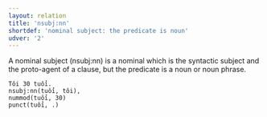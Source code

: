 ```yaml
---
layout: relation
title: 'nsubj:nn'
shortdef: 'nominal subject: the predicate is noun'
udver: '2'
---
```


A nominal subject (nsubj:nn) is a nominal which is the syntactic subject and the proto-agent of a clause, but the predicate is a noun or noun phrase. 

~~~ sdparse
Tôi 30 tuổi. 
nsubj:nn(tuổi, tôi), 
nummod(tuổi, 30)
punct(tuổi, .)
~~~

<!-- Interlanguage links updated Ne 5. května 2024, 18:21:28 CEST -->
